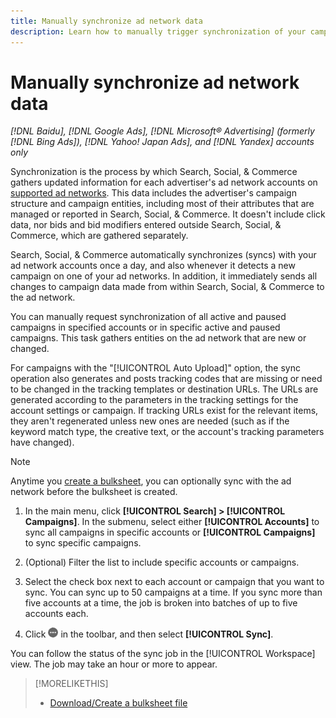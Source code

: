 ```yaml
---
title: Manually synchronize ad network data
description: Learn how to manually trigger synchronization of your campaign structure and campaign entities for supported ad networks. 
---
```

# Manually synchronize ad network data

*[!DNL Baidu], [!DNL Google Ads], [!DNL Microsoft® Advertising] (formerly [!DNL Bing Ads]), [!DNL Yahoo! Japan Ads], and [!DNL Yandex] accounts only*

Synchronization is the process by which Search, Social, & Commerce gathers updated information for each advertiser's ad network accounts on [supported ad networks](/help/search-social-commerce/introduction/supported-inventory.md). This data includes the advertiser's campaign structure and campaign entities, including most of their attributes that are managed or reported in Search, Social, & Commerce. It doesn't include click data, nor bids and bid modifiers entered outside Search, Social, & Commerce, which are gathered separately.

Search, Social, & Commerce automatically synchronizes (syncs) with your ad network accounts once a day, and also whenever it detects a new campaign on one of your ad networks. In addition, it immediately sends all changes to campaign data made from within Search, Social, & Commerce to the ad network.

You can manually request synchronization of all active and paused campaigns in specified accounts or in specific active and paused campaigns. This task gathers entities on the ad network that are new or changed.

For campaigns with the "[!UICONTROL Auto Upload]" option, the sync operation also generates and posts tracking codes that are missing or need to be changed in the tracking templates or destination URLs. The URLs are generated according to the parameters in the tracking settings for the account settings or campaign. If tracking URLs exist for the relevant items, they aren't regenerated unless new ones are needed (such as if the keyword match type, the creative text, or the account's tracking parameters have changed).

>[!NOTE]
>
>Anytime you [create a bulksheet](/help/search-social-commerce/campaign-management/bulksheets/bulksheet-download.md), you can optionally sync with the ad network before the bulksheet is created.

1. In the main menu, click **[!UICONTROL Search] > [!UICONTROL Campaigns]**. In the submenu, select either **[!UICONTROL Accounts]** to sync all campaigns in specific accounts or **[!UICONTROL Campaigns]** to sync specific campaigns.

1. (Optional) Filter the list to include specific accounts or campaigns.

1. Select the check box next to each account or campaign that you want to sync. You can sync up to 50 campaigns at a time. If you sync more than five accounts at a time, the job is broken into batches of up to five accounts each.

1. Click **![More](/help/search-social-commerce/assets/more.png "More")** in the toolbar, and then select **[!UICONTROL Sync]**.

You can follow the status of the sync job in the [!UICONTROL Workspace] view. The job may take
an hour or more to appear.

>[!MORELIKETHIS]
>
>* [Download/Create a bulksheet file](/help/search-social-commerce/campaign-management/bulksheets/bulksheet-download.md)
